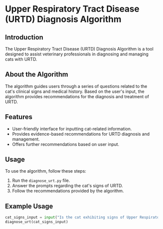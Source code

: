 # Upper Respiratory Tract Disease (URTD) Diagnosis Algorithm

## Introduction
The Upper Respiratory Tract Disease (URTD) Diagnosis Algorithm is a tool designed to assist veterinary professionals in diagnosing and managing cats with URTD.

## About the Algorithm
The algorithm guides users through a series of questions related to the cat's clinical signs and medical history. Based on the user's input, the algorithm provides recommendations for the diagnosis and treatment of URTD.

## Features
- User-friendly interface for inputting cat-related information.
- Provides evidence-based recommendations for URTD diagnosis and management.
- Offers further recommendations based on user input.

## Usage
To use the algorithm, follow these steps:

1. Run the `diagnose_urt.py` file.
2. Answer the prompts regarding the cat's signs of URTD.
3. Follow the recommendations provided by the algorithm.

## Example Usage
```python
cat_signs_input = input("Is the cat exhibiting signs of Upper Respiratory Tract Disease (URTD) with a duration of ≤10 days? (yes/no): ")
diagnose_urt(cat_signs_input)
